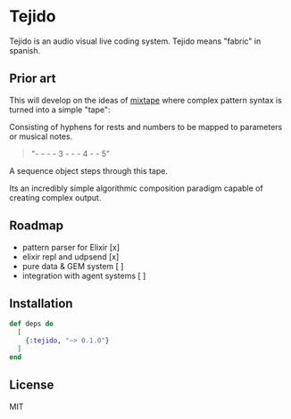 # Tejido

Tejido is an audio visual live coding system. Tejido means "fabric" in spanish.

## Prior art

This will develop on the ideas of [mixtape](https://github.com/m-onz/mixtape) where complex pattern syntax is turned into a simple "tape":

Consisting of hyphens for rests and numbers to be mapped to parameters or musical notes.

> "- - - - 3 - - - 4 - - 5"

A sequence object steps through this tape.

Its an incredibly simple algorithmic composition paradigm capable of creating complex output.

## Roadmap

* pattern parser for Elixir [x]
* elixir repl and udpsend [x]
* pure data & GEM system [ ]
* integration with agent systems [ ]

## Installation

```elixir
def deps do
  [
    {:tejido, "~> 0.1.0"}
  ]
end
```

## License

MIT
